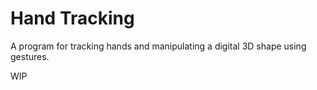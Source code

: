 # Hand Tracking

A program for tracking hands and manipulating a digital 3D shape using gestures.

WIP